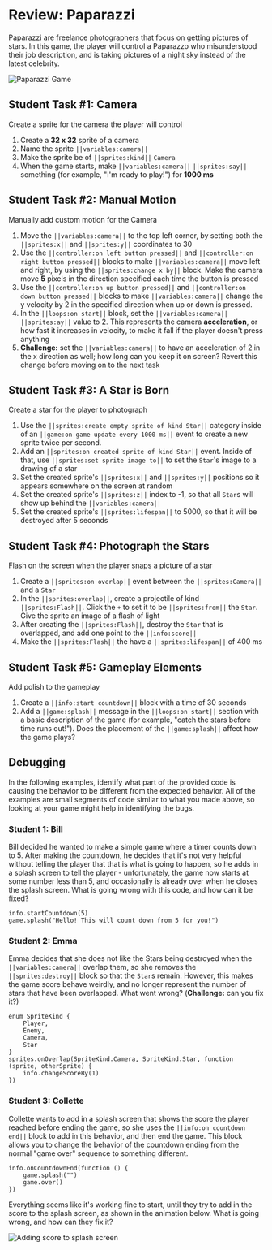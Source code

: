 # Review: Paparazzi

Paparazzi are freelance photographers that focus on getting pictures of stars. In this game, the player will control a Paparazzo who misunderstood their job description, and is taking pictures of a night sky instead of the latest celebrity.

![Paparazzi Game](/static/courses/csintro1/review/paparazzi.gif)

## Student Task #1: Camera

Create a sprite for the camera the player will control

1. Create a **32 x 32** sprite of a camera
2. Name the sprite ``||variables:camera||``
3. Make the sprite be of ``||sprites:kind||`` ``Camera``
4. When the game starts, make ``||variables:camera||`` ``||sprites:say||`` something (for example, "I'm ready to play!") for **1000 ms**

## Student Task #2: Manual Motion

Manually add custom motion for the Camera

1. Move the ``||variables:camera||`` to the top left corner, by setting both the ``||sprites:x||`` and ``||sprites:y||`` coordinates to 30
2. Use the ``||controller:on left button pressed||`` and ``||controller:on right button pressed||`` blocks to make ``||variables:camera||`` move left and right, by using the ``||sprites:change x by||`` block. Make the camera move **5** pixels in the direction specified each time the button is pressed
3. Use the ``||controller:on up button pressed||`` and ``||controller:on down button pressed||`` blocks to make ``||variables:camera||`` change the y velocity by 2 in the specified direction when up or down is pressed. 
4. In the ``||loops:on start||`` block, set the ``||variables:camera||`` ``||sprites:ay||`` value to 2. This represents the camera **acceleration**, or how fast it increases in velocity, to make it fall if the player doesn't press anything
5. **Challenge:** set the ``||variables:camera||`` to have an acceleration of 2 in the x direction as well; how long can you keep it on screen? Revert this change before moving on to the next task

## Student Task #3: A Star is Born

Create a star for the player to photograph

1. Use the ``||sprites:create empty sprite of kind Star||`` category inside of an ``||game:on game update every 1000 ms||`` event to create a new sprite twice per second.
2. Add an ``||sprites:on created sprite of kind Star||`` event. Inside of that, use ``||sprites:set sprite image to||`` to set the ``Star``'s image to a drawing of a star
3. Set the created sprite's ``||sprites:x||`` and ``||sprites:y||`` positions so it appears somewhere on the screen at random
5. Set the created sprite's ``||sprites:z||`` index to -1, so that all ``Star``s will show up behind the ``||variables:camera||``
6. Set the created sprite's ``||sprites:lifespan||`` to 5000, so that it will be destroyed after 5 seconds

## Student Task #4: Photograph the Stars

Flash on the screen when the player snaps a picture of a star

1. Create a ``||sprites:on overlap||`` event between the ``||sprites:Camera||`` and a ``Star``
2. In the ``||sprites:overlap||``, create a projectile of kind ``||sprites:Flash||``. Click the ``+`` to set it to be ``||sprites:from||`` the ``Star``. Give the sprite an image of a flash of light
3. After creating the ``||sprites:Flash||``, destroy the ``Star`` that is overlapped, and add one point to the ``||info:score||``
4. Make the ``||sprites:Flash||`` the have a ``||sprites:lifespan||`` of 400 ms

## Student Task #5: Gameplay Elements

Add polish to the gameplay

1. Create a ``||info:start countdown||`` block with a time of 30 seconds
2. Add a ``||game:splash||`` message in the ``||loops:on start||`` section with a basic description of the game (for example, "catch the stars before time runs out!"). Does the placement of the ``||game:splash||`` affect how the game plays?

## Debugging

In the following examples, identify what part of the provided code is causing the behavior to be different from the expected behavior. All of the examples are small segments of code similar to what you made above, so looking at your game might help in identifying the bugs.

### Student 1: Bill

Bill decided he wanted to make a simple game where a timer counts down to 5. After making the countdown, he decides that it's not very helpful without telling the player that that is what is going to happen, so he adds in a splash screen to tell the player - unfortunately, the game now starts at some number less than 5, and occasionally is already over when he closes the splash screen. What is going wrong with this code, and how can it be fixed?

```blocks
info.startCountdown(5)
game.splash("Hello! This will count down from 5 for you!")
```

### Student 2: Emma

Emma decides that she does not like the Stars being destroyed when the ``||variables:camera||`` overlap them, so she removes the ``||sprites:destroy||`` block so that the ``Star``s remain. However, this makes the game score behave weirdly, and no longer represent the number of stars that have been overlapped. What went wrong? (**Challenge:** can you fix it?)

```blocks
enum SpriteKind {
    Player,
    Enemy,
    Camera,
    Star
}
sprites.onOverlap(SpriteKind.Camera, SpriteKind.Star, function (sprite, otherSprite) {
    info.changeScoreBy(1)
})
```

### Student 3: Collette

Collette wants to add in a splash screen that shows the score the player reached before ending the game, so she uses the ``||info:on countdown end||`` block to add in this behavior, and then end the game. This block allows you to change the behavior of the countdown ending from the normal "game over" sequence to something different.

```blocks
info.onCountdownEnd(function () {
    game.splash("")
    game.over()
})
```

Everything seems like it's working fine to start, until they try to add in the score to the splash screen, as shown in the animation below. What is going wrong, and how can they fix it?

![Adding score to splash screen](/static/courses/csintro1/review/score-to-splash.gif)

